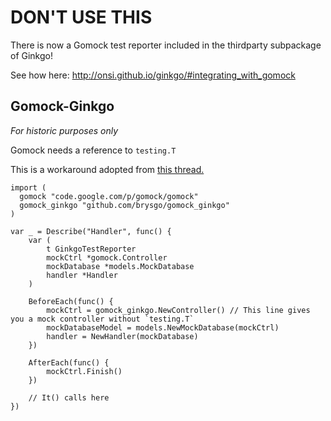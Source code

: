 # DON'T USE THIS

There is now a Gomock test reporter included in the thirdparty subpackage of Ginkgo!

See how here: http://onsi.github.io/ginkgo/#integrating_with_gomock

## Gomock-Ginkgo

_For historic purposes only_

Gomock needs a reference to `testing.T`

This is a workaround adopted from [this thread.](https://github.com/onsi/ginkgo/issues/9)

```
import (
  gomock "code.google.com/p/gomock/gomock"
  gomock_ginkgo "github.com/brysgo/gomock_ginkgo"
)

var _ = Describe("Handler", func() {
    var (
        t GinkgoTestReporter
        mockCtrl *gomock.Controller
        mockDatabase *models.MockDatabase
        handler *Handler
    )

    BeforeEach(func() {
        mockCtrl = gomock_ginkgo.NewController() // This line gives you a mock controller without `testing.T`
        mockDatabaseModel = models.NewMockDatabase(mockCtrl)
        handler = NewHandler(mockDatabase)
    })

    AfterEach(func() {
        mockCtrl.Finish()
    })

    // It() calls here
})
```
